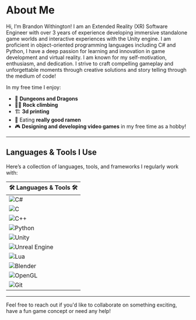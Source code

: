 # About Me

Hi, I’m Brandon Withington! I am an Extended Reality (XR) Software Engineer with over 3 years of experience developing immersive standalone game worlds and interactive experiences with the Unity engine. I am proficient in object-oriented programming languages including C# and Python, I have a deep passion for learning and innovation in game development and virtual reality. I am known for my self-motivation, enthusiasm, and dedication. I strive to craft compelling gameplay and unforgettable moments through creative solutions and story telling through the medium of code!


In my free time I enjoy:

- 🎲 **Dungeons and Dragons**
- 🧗‍♂️ **Rock climbing**
- 🏗️ **3d printing**
- 🍜 Eating **really good ramen**
- 🎮 **Designing and developing video games** in my free time as a hobby!

---

## Languages & Tools I Use

Here’s a collection of languages, tools, and frameworks I regularly work with:

| 🛠️ Languages & Tools 🛠️ |
|--------------------------|
| ![C#](https://img.shields.io/badge/C%23-239120?style=for-the-badge&logo=c-sharp&logoColor=white) |
| ![C](https://img.shields.io/badge/C-A8B9CC?style=for-the-badge&logo=c&logoColor=white) |
| ![C++](https://img.shields.io/badge/C++-00599C?style=for-the-badge&logo=cplusplus&logoColor=white) |
| ![Python](https://img.shields.io/badge/Python-3776AB?style=for-the-badge&logo=python&logoColor=white) |
| ![Unity](https://img.shields.io/badge/Unity-000000?style=for-the-badge&logo=unity&logoColor=white) |
| ![Unreal Engine](https://img.shields.io/badge/Unreal_Engine-313131?style=for-the-badge&logo=unreal-engine&logoColor=white) |
| ![Lua](https://img.shields.io/badge/Lua-2C2D72?style=for-the-badge&logo=lua&logoColor=white) |
| ![Blender](https://img.shields.io/badge/Blender-F5792A?style=for-the-badge&logo=blender&logoColor=white) |
| ![OpenGL](https://img.shields.io/badge/OpenGL-5586A4?style=for-the-badge&logo=opengl&logoColor=white) |
| ![Git](https://img.shields.io/badge/Git-F05032?style=for-the-badge&logo=git&logoColor=white) |

---

Feel free to reach out if you'd like to collaborate on something exciting, have a fun game concept or need any help!
